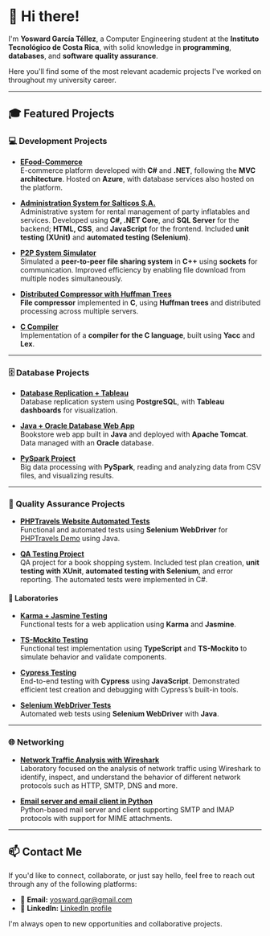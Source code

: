 # 👋 Hi there!

I'm **Yosward García Téllez**, a Computer Engineering student at the **Instituto Tecnológico de Costa Rica**, with solid knowledge in **programming**, **databases**, and **software quality assurance**.

Here you'll find some of the most relevant academic projects I've worked on throughout my university career.

---

## 🎓 Featured Projects

### 💻 Development Projects

- [**EFood-Commerce**](https://github.com/YarBeen/Sistema-Administracion-EFOOD)  
  E-commerce platform developed with **C#** and **.NET**, following the **MVC architecture**. Hosted on **Azure**, with database services also hosted on the platform.

- [**Administration System for Salticos S.A.**](https://github.com/leo117-droid/AdminSalticos)  
  Administrative system for rental management of party inflatables and services. Developed using **C#, .NET Core**, and **SQL Server** for the backend; **HTML, CSS**, and **JavaScript** for the frontend. Included **unit testing (XUnit)** and **automated testing (Selenium)**.

- [**P2P System Simulator**](https://github.com/yosgarcia/Simulador-P2P)  
  Simulated a **peer-to-peer file sharing system** in **C++** using **sockets** for communication. Improved efficiency by enabling file download from multiple nodes simultaneously.

- [**Distributed Compressor with Huffman Trees**](https://github.com/yosgarcia/Proyecto-2-SO)  
  **File compressor** implemented in **C**, using **Huffman trees** and distributed processing across multiple servers.

- [**C Compiler**](https://github.com/yosgarcia/CompiladorC)  
  Implementation of a **compiler for the C language**, built using **Yacc** and **Lex**.

---

### 🗄️ Database Projects

- [**Database Replication + Tableau**](https://github.com/ycambro/Proyecto2BD/tree/main)  
  Database replication system using **PostgreSQL**, with **Tableau dashboards** for visualization.

- [**Java + Oracle Database Web App**](https://github.com/yosgarcia/Proyecto1-BDII)  
  Bookstore web app built in **Java** and deployed with **Apache Tomcat**. Data managed with an **Oracle** database.

- [**PySpark Project**](https://github.com/yosgarcia/Proyecto3BD2)  
  Big data processing with **PySpark**, reading and analyzing data from CSV files, and visualizing results.

---

### 🧪 Quality Assurance Projects

- [**PHPTravels Website Automated Tests**](https://github.com/yosgarcia/PHPTravels-AutomatedTests)  
  Functional and automated tests using **Selenium WebDriver** for [PHPTravels Demo](https://phptravels.com/demo/) using Java.

- [**QA Testing Project**](https://github.com/ycambro/BookShoppingCart-Mvc)  
  QA project for a book shopping system. Included test plan creation, **unit testing with XUnit**, **automated testing with Selenium**, and error reporting. The automated tests were implemented in C#.



#### 🔬 Laboratories

- [**Karma + Jasmine Testing**](https://github.com/yosgarcia/Laboratorio-1-QA)  
  Functional tests for a web application using **Karma** and **Jasmine**.

- [**TS-Mockito Testing**](https://github.com/yosgarcia/Laboratorio2QA)  
  Functional test implementation using **TypeScript** and **TS-Mockito** to simulate behavior and validate components.

- [**Cypress Testing**](https://github.com/yosgarcia/Laboratorio-3-QA)  
  End-to-end testing with **Cypress** using **JavaScript**. Demonstrated efficient test creation and debugging with Cypress’s built-in tools.

- [**Selenium WebDriver Tests**](https://github.com/yosgarcia/Lab-Selenium-WebDriver)  
  Automated web tests using **Selenium WebDriver** with **Java**.

---

### 🌐 Networking

- [**Network Traffic Analysis with Wireshark**](https://github.com/yosgarcia/Wireshark-lab)  
  Laboratory focused on the analysis of network traffic using Wireshark to identify, inspect, and understand the behavior of different network protocols such as HTTP, SMTP, DNS and more.

- [**Email server and email client in Python**](https://github.com/yosgarcia/Mail-Server)  
  Python-based mail server and client supporting SMTP and IMAP protocols with support for MIME attachments.

---

## 📫 Contact Me

If you'd like to connect, collaborate, or just say hello, feel free to reach out through any of the following platforms:

- 📧 **Email:** yosward.gar@gmail.com  
- 💼 **LinkedIn:** [LinkedIn profile](www.linkedin.com/in/yoswardgarciatellez)  

I'm always open to new opportunities and collaborative projects.

